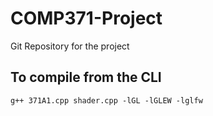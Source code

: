 # COMP371-Project
Git Repository for the project

## To compile from the CLI
`g++ 371A1.cpp shader.cpp -lGL -lGLEW -lglfw`

